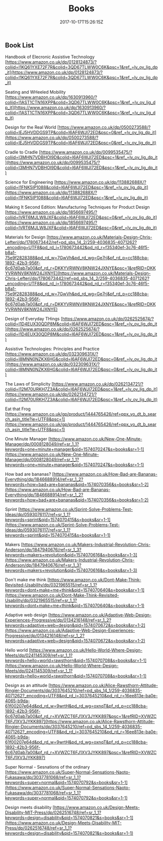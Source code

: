 ﻿---
title: "Books"
date: 2017-10-17T15:26:15Z
lastmod: 2018-12-08T15:26:15Z
publishdate: 2018-11-23T15:26:15Z
draft: false
weight: 10

description: Text about this post
images:
- post-cover.png
---

## Book List

Handbook of Elecronic Assistive Technology
[https://www.amazon.co.uk/dp/0128124873/?coliid=I1KQ61YXE72F7R&colid=3QD67TLWW0C6K&psc=1&ref_=lv_ov_lig_dp_it](https://www.amazon.co.uk/dp/0128124873/?coliid=I1KQ61YXE72F7R&colid=3QD67TLWW0C6K&psc=1&ref_=lv_ov_lig_dp_it)

Seating and WHeeled Mobility
[https://www.amazon.co.uk/dp/1630913960/?coliid=I1AST1CTN16XPP&colid=3QD67TLWW0C6K&psc=1&ref_=lv_ov_lig_dp_it](https://www.amazon.co.uk/dp/1630913960/?coliid=I1AST1CTN16XPP&colid=3QD67TLWW0C6K&psc=1&ref_=lv_ov_lig_dp_it)

Design for the Real World
[https://www.amazon.co.uk/dp/0500273588/?coliid=IEJ5HVDDGS9TP&colid=I6AF6WJI72ED&psc=0&ref_=lv_ov_lig_dp_it](https://www.amazon.co.uk/dp/0500273588/?coliid=IEJ5HVDDGS9TP&colid=I6AF6WJI72ED&psc=0&ref_=lv_ov_lig_dp_it)

Cradle to Cradle
[https://www.amazon.co.uk/dp/0099535475/?coliid=I3MHN7VDBHOI9D&colid=I6AF6WJI72ED&psc=1&ref_=lv_ov_lig_dp_it](https://www.amazon.co.uk/dp/0099535475/?coliid=I3MHN7VDBHOI9D&colid=I6AF6WJI72ED&psc=1&ref_=lv_ov_lig_dp_it)

Science for Engineering
[https://www.amazon.co.uk/dp/113882688X/?coliid=I1FNK5IP1088&colid=I6AF6WJI72ED&psc=1&ref_=lv_ov_lig_dp_it](https://www.amazon.co.uk/dp/113882688X/?coliid=I1FNK5IP1088&colid=I6AF6WJI72ED&psc=1&ref_=lv_ov_lig_dp_it)

Making It Second Edition: Manufacturing Techniques for Product Design
[https://www.amazon.co.uk/dp/1856697495/?coliid=IVRT6MJLW8JXF&colid=I6AF6WJI72ED&psc=0&ref_=lv_ov_lig_dp_it](https://www.amazon.co.uk/dp/1856697495/?coliid=IVRT6MJLW8JXF&colid=I6AF6WJI72ED&psc=0&ref_=lv_ov_lig_dp_it)

Materials for Design
[https://www.amazon.co.uk/Materials-Design-Chris-Lefteri/dp/1780673442/ref=pd_sbs_14_2/259-4036835-4071262?_encoding=UTF8&pd_rd_i=1780673442&pd_rd_r=f35340ef-3c76-46f5-b8a1-75e9f2828388&pd_rd_w=7GwVh&pd_rd_wg=Ge7rj&pf_rd_p=cc188cba-1892-42b3-956f-6c67d0ab7a00&pf_rd_r=DKKYVRWNV8KNW24JXNYE&psc=1&refRID=DKKYVRWNV8KNW24JXNYE](https://www.amazon.co.uk/Materials-Design-Chris-Lefteri/dp/1780673442/ref=pd_sbs_14_2/259-4036835-4071262?_encoding=UTF8&pd_rd_i=1780673442&pd_rd_r=f35340ef-3c76-46f5-b8a1-75e9f2828388&pd_rd_w=7GwVh&pd_rd_wg=Ge7rj&pf_rd_p=cc188cba-1892-42b3-956f-6c67d0ab7a00&pf_rd_r=DKKYVRWNV8KNW24JXNYE&psc=1&refRID=DKKYVRWNV8KNW24JXNYE)

Design of Everyday THings
[https://www.amazon.co.uk/dp/0262525674/?coliid=I1D4EUX30QDP8M&colid=I6AF6WJI72ED&psc=1&ref_=lv_ov_lig_dp_it](https://www.amazon.co.uk/dp/0262525674/?coliid=I1D4EUX30QDP8M&colid=I6AF6WJI72ED&psc=1&ref_=lv_ov_lig_dp_it)

Assistive Technologies: Principles and Practice
[https://www.amazon.co.uk/dp/032309631X/?coliid=I8MNN0NZKX6HG&colid=I6AF6WJI72ED&psc=0&ref_=lv_ov_lig_dp_it](https://www.amazon.co.uk/dp/032309631X/?coliid=I8MNN0NZKX6HG&colid=I6AF6WJI72ED&psc=0&ref_=lv_ov_lig_dp_it)

The Laws of Simplicity
[https://www.amazon.co.uk/dp/0262134721/?coliid=I12M70URKH7Z3A&colid=I6AF6WJI72ED&psc=1&ref_=lv_ov_lig_dp_it](https://www.amazon.co.uk/dp/0262134721/?coliid=I12M70URKH7Z3A&colid=I6AF6WJI72ED&psc=1&ref_=lv_ov_lig_dp_it)

Eat that Frog
[https://www.amazon.co.uk/gp/product/1444765426/ref=ppx_yo_dt_b_search_asin_title?ie=UTF8&psc=1](https://www.amazon.co.uk/gp/product/1444765426/ref=ppx_yo_dt_b_search_asin_title?ie=UTF8&psc=1)

One Minute Manager
[https://www.amazon.co.uk/New-One-Minute-Manager/dp/0008128049/ref=sr_1_1?keywords=one+minute+manager&qid=1574070247&s=books&sr=1-1](https://www.amazon.co.uk/New-One-Minute-Manager/dp/0008128049/ref=sr_1_1?keywords=one+minute+manager&qid=1574070247&s=books&sr=1-1)

How bad are bananas?
[https://www.amazon.co.uk/How-Bad-are-Bananas-Everything/dp/1846688914/ref=sr_1_2?keywords=how+bad+are+bananas&qid=1574070356&s=books&sr=1-2](https://www.amazon.co.uk/How-Bad-are-Bananas-Everything/dp/1846688914/ref=sr_1_2?keywords=how+bad+are+bananas&qid=1574070356&s=books&sr=1-2)

Sprint
[https://www.amazon.co.uk/Sprint-Solve-Problems-Test-Ideas/dp/0593076117/ref=sr_1_1?keywords=sprint&qid=1574070415&s=books&sr=1-1](https://www.amazon.co.uk/Sprint-Solve-Problems-Test-Ideas/dp/0593076117/ref=sr_1_1?keywords=sprint&qid=1574070415&s=books&sr=1-1)

Makers
[https://www.amazon.co.uk/Makers-Industrial-Revolution-Chris-Anderson/dp/1847940676/ref=sr_1_3?keywords=makers+revolution&qid=1574070616&s=books&sr=1-3](https://www.amazon.co.uk/Makers-Industrial-Revolution-Chris-Anderson/dp/1847940676/ref=sr_1_3?keywords=makers+revolution&qid=1574070616&s=books&sr=1-3)

Don't make me think
[https://www.amazon.co.uk/Dont-Make-Think-Revisited-Usability/dp/0321965515/ref=sr_1_1?keywords=dont+make+me+think&qid=1574070640&s=books&sr=1-1](https://www.amazon.co.uk/Dont-Make-Think-Revisited-Usability/dp/0321965515/ref=sr_1_1?keywords=dont+make+me+think&qid=1574070640&s=books&sr=1-1)

Adaptive web design
[https://www.amazon.co.uk/Adaptive-Web-Design-Experiences-Progressive/dp/0134216148/ref=sr_1_2?keywords=adaptive+web+design&qid=1574070672&s=books&sr=1-2](https://www.amazon.co.uk/Adaptive-Web-Design-Experiences-Progressive/dp/0134216148/ref=sr_1_2?keywords=adaptive+web+design&qid=1574070672&s=books&sr=1-2)

Hello world
[https://www.amazon.co.uk/Hello-World-Where-Design-Meets/dp/0241145309/ref=sr_1_1?keywords=hello+world+rawsthorn&qid=1574070708&s=books&sr=1-1](https://www.amazon.co.uk/Hello-World-Where-Design-Meets/dp/0241145309/ref=sr_1_1?keywords=hello+world+rawsthorn&qid=1574070708&s=books&sr=1-1)

Design as an attitude
[https://www.amazon.co.uk/Alice-Rawsthorn-Attitude-Ringier-Documents/dp/3037645210/ref=pd_sbs_14_1/259-4036835-4071262?_encoding=UTF8&pd_rd_i=3037645210&pd_rd_r=16ee813e-ba0e-4065-b9da-61f00207e64d&pd_rd_w=9wrtH&pd_rd_wg=oxnqT&pf_rd_p=cc188cba-1892-42b3-956f-6c67d0ab7a00&pf_rd_r=XVWZCT6FJ1XV3JYKK897&psc=1&refRID=XVWZCT6FJ1XV3JYKK897](https://www.amazon.co.uk/Alice-Rawsthorn-Attitude-Ringier-Documents/dp/3037645210/ref=pd_sbs_14_1/259-4036835-4071262?_encoding=UTF8&pd_rd_i=3037645210&pd_rd_r=16ee813e-ba0e-4065-b9da-61f00207e64d&pd_rd_w=9wrtH&pd_rd_wg=oxnqT&pf_rd_p=cc188cba-1892-42b3-956f-6c67d0ab7a00&pf_rd_r=XVWZCT6FJ1XV3JYKK897&psc=1&refRID=XVWZCT6FJ1XV3JYKK897)

Super Normal - Sesnations of the ordinary
[https://www.amazon.co.uk/Super-Normal-Sensations-Naoto-Fukasawa/dp/3037781068/ref=sr_1_1?keywords=super+normal&qid=1574070792&s=books&sr=1-1](https://www.amazon.co.uk/Super-Normal-Sensations-Naoto-Fukasawa/dp/3037781068/ref=sr_1_1?keywords=super+normal&qid=1574070792&s=books&sr=1-1)

Design meets disability
[https://www.amazon.co.uk/Design-Meets-Disability-MIT-Press/dp/0262516748/ref=sr_1_1?keywords=design+disability&qid=1574070821&s=books&sr=1-1](https://www.amazon.co.uk/Design-Meets-Disability-MIT-Press/dp/0262516748/ref=sr_1_1?keywords=design+disability&qid=1574070821&s=books&sr=1-1)


